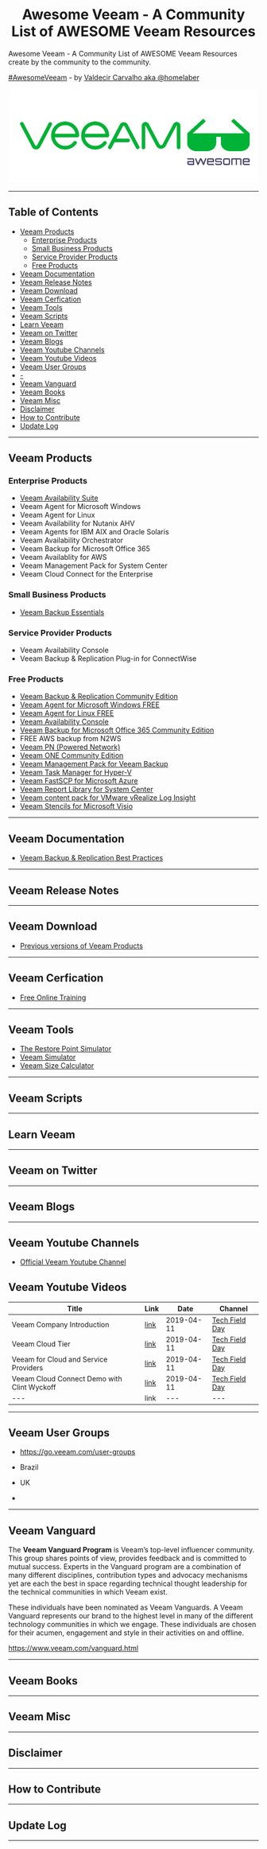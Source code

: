 <center> <H1>Awesome Veeam - A Community List of AWESOME Veeam Resources </H1> </center>

Awesome Veeam - A Community List of AWESOME Veeam Resources create by the community to the community.

[#AwesomeVeeam](https://twitter.com/search?f=tweets&vertical=default&q=%23AwesomeVeeam&src=typd) - by [Valdecir Carvalho aka @homelaber](#https://twitter.com/homelaber)

![Veeam Awesome][logo]

[logo]: media/veeamawesome.png "Veeam Awesome"

----
<h2>Table of Contents</h2>

- [Veeam Products](#veeam-products)
  - [Enterprise Products](#enterprise-products)
  - [Small Business Products](#small-business-products)
  - [Service Provider Products](#service-provider-products)
  - [Free Products](#free-products)
- [Veeam Documentation](#veeam-documentation)
- [Veeam Release Notes](#veeam-release-notes)
- [Veeam Download](#veeam-download)
- [Veeam Cerfication](#veeam-cerfication)
- [Veeam Tools](#veeam-tools)
- [Veeam Scripts](#veeam-scripts)
- [Learn Veeam](#learn-veeam)
- [Veeam on Twitter](#veeam-on-twitter)
- [Veeam Blogs](#veeam-blogs)
- [Veeam Youtube Channels](#veeam-youtube-channels)
- [Veeam Youtube Videos](#veeam-youtube-videos)
- [Veeam User Groups](#veeam-user-groups)
- [-](#)
- [Veeam Vanguard](#veeam-vanguard)
- [Veeam Books](#veeam-books)
- [Veeam Misc](#veeam-misc)
- [Disclaimer](#disclaimer)
- [How to Contribute](#how-to-contribute)
- [Update Log](#update-log)

---

## Veeam Products

### Enterprise Products
  - [Veeam Availability Suite](https://www.veeam.com/data-center-availability-suite.html)
  - Veeam Agent for Microsoft Windows
  - Veeam Agent for Linux
  - Veeam Availability for Nutanix AHV
  - Veeam Agents for IBM AIX and Oracle Solaris
  - Veeam Availability Orchestrator
  - Veeam Backup for Microsoft Office 365
  - Veeam Availablity for AWS
  - Veeam Management Pack for System Center
  - Veeam Cloud Connect for the Enterprise

### Small Business Products
  - [Veeam Backup Essentials](https://www.veeam.com/smb-vmware-hyper-v-essentials.html)

### Service Provider Products
  - Veeam Availability Console
  - Veeam Backup & Replication Plug-in for ConnectWise

### Free Products
  - [Veeam Backup & Replication Community Edition](https://www.veeam.com/virtual-machine-backup-solution-free.html)
  - [Veeam Agent for Microsoft Windows FREE](https://www.veeam.com/windows-endpoint-server-backup-free.html)
  - [Veeam Agent for Linux FREE](https://www.veeam.com/linux-backup-free.html)
  - [Veeam Availability Console](https://www.veeam.com/availability-console.html)
  - [Veeam Backup for Microsoft Office 365 Community Edition](https://www.veeam.com/free-backup-microsoft-office-365.html)
  - FREE AWS backup from N2WS
  - [Veeam PN (Powered Network)](https://www.veeam.com/powered-network.html)
  - [Veeam ONE Community Edition](https://www.veeam.com/virtual-server-management-one-free.html)
  - [Veeam Management Pack for Veeam Backup](https://www.veeam.com/free-veeam-mp-system-center.html)
  - [Veeam Task Manager for Hyper-V](https://www.veeam.com/free-task-manager-hyper-v-performance-monitoring.html)
  - [Veeam FastSCP for Microsoft Azure](https://www.veeam.com/fastscp-azure-vm.html)
  - [Veeam Report Library for System Center](https://www.veeam.com/report-library-system-center.html)
  - [Veeam content pack for VMware vRealize Log Insight](https://www.veeam.com/wp-content-pack-for-vmware-log-insight-solution-brief.html?ad=in-text-link)
  - [Veeam Stencils for Microsoft Visio](https://www.veeam.com/vmware-esx-stencils.html)

---

## Veeam Documentation

- [Veeam Backup & Replication Best Practices](https://bp.veeam.expert/)




----

## Veeam Release Notes

---

## Veeam Download

- [Previous versions of Veeam Products](https://www.veeam.com/older-versions-download.html)

---

## Veeam Cerfication

- [Free Online Training](https://www.veeam.com/veeam-free-online-training.html)


---

## Veeam Tools

- [The Restore Point Simulator](https://rps.dewin.me/)
- [Veeam Simulator](http://veeam.foonet.be/)
- [Veeam Size Calculator](http://sizer.kasparick.com/)

---

## Veeam Scripts

---

## Learn Veeam

---

## Veeam on Twitter

---

## Veeam Blogs

---

## Veeam Youtube Channels

- [Official Veeam Youtube Channel](https://www.youtube.com/user/YouVeeam)


## Veeam Youtube Videos

|Title|Link|Date|Channel|
|---|---|---|---|
|Veeam Company Introduction|[link](https://www.youtube.com/watch?v=M4PvV2L2fPA)|2019-04-11|[Tech Field Day](https://www.youtube.com/channel/UCSnTTyp4q7jMhwECxXzMAXQ)|
|Veeam Cloud Tier|[link](https://www.youtube.com/watch?v=3hOCJ9Rj-zE)|2019-04-11|[Tech Field Day](https://www.youtube.com/channel/UCSnTTyp4q7jMhwECxXzMAXQ)|
|Veeam for Cloud and Service Providers|[link](https://www.youtube.com/watch?v=7IWcckjtseM)|2019-04-11|[Tech Field Day](https://www.youtube.com/channel/UCSnTTyp4q7jMhwECxXzMAXQ)|
|Veeam Cloud Connect Demo with Clint Wyckoff|[link](https://www.youtube.com/watch?v=s086UG4xbbA)|2019-04-11|[Tech Field Day](https://www.youtube.com/channel/UCSnTTyp4q7jMhwECxXzMAXQ)|
|---|link|---|---|


---

## Veeam User Groups

- https://go.veeam.com/user-groups

- Brazil
- UK
- 
---

## Veeam Vanguard

The **Veeam Vanguard Program** is Veeam’s top-level influencer community. This group shares points of view, provides feedback and is committed to mutual success. Experts in the Vanguard program are a combination of many different disciplines, contribution types and advocacy mechanisms yet are each the best in space regarding technical thought leadership for the technical communities in which Veeam exist.

These individuals have been nominated as Veeam Vanguards. A Veeam Vanguard represents our brand to the highest level in many of the different technology communities in which we engage. These individuals are chosen for their acumen, engagement and style in their activities on and offline.

https://www.veeam.com/vanguard.html

---

## Veeam Books

---

## Veeam Misc

---

## Disclaimer

---

## How to Contribute

---

## Update Log

---

